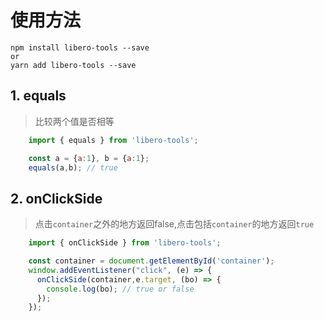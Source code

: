 # 使用方法

```node
npm install libero-tools --save
or
yarn add libero-tools --save
```

## 1. equals
> 比较两个值是否相等
```js
    import { equals } from 'libero-tools';

    const a = {a:1}, b = {a:1};
    equals(a,b); // true
```

## 2. onClickSide
> 点击`container`之外的地方返回false,点击包括`container`的地方返回`true`
```js
    import { onClickSide } from 'libero-tools';

    const container = document.getElementById('container');
    window.addEventListener("click", (e) => {
      onClickSide(container,e.target, (bo) => {
        console.log(bo); // true or false
      });
    });
```